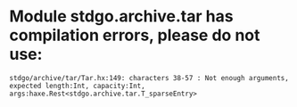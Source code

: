 # Module stdgo.archive.tar has compilation errors, please do not use:
```
stdgo/archive/tar/Tar.hx:149: characters 38-57 : Not enough arguments, expected length:Int, capacity:Int, args:haxe.Rest<stdgo.archive.tar.T_sparseEntry>

```

